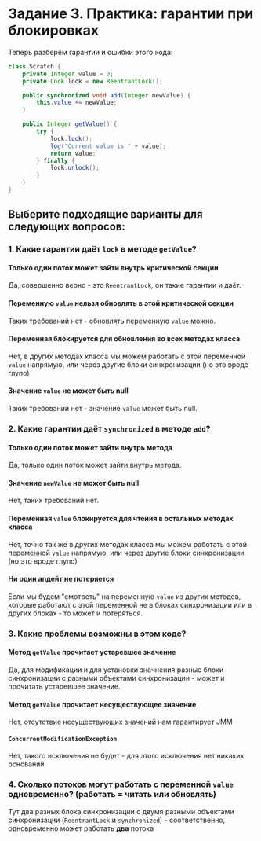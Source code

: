 # Задание 3. Практика: гарантии при блокировках

Теперь разберём гарантии и ошибки этого кода:

```java
class Scratch {
    private Integer value = 0;
    private Lock lock = new ReentrantLock();

    public synchronized void add(Integer newValue) {
        this.value += newValue;
    }

    public Integer getValue() {
        try {
            lock.lock();
            log("Current value is " + value);
            return value;
        } finally {
            lock.unlock();
        }
    }
}
```

## Выберите подходящие варианты для следующих вопросов:

### 1. Какие гарантии даёт ```lock``` в методе ```getValue```?

#### Только один поток может зайти внутрь критической секции

Да, совершенно верно - это ```ReentrantLock```, он такие гарантии и даёт. 

#### Переменную ```value``` нельзя обновлять в этой критической секции

Таких требований нет - обновлять переменную ```value``` можно.

#### Переменная блокируется для обновления во всех методах класса

Нет, в других методах класса мы можем работать с этой переменной ```value``` напрямую, 
или через другие блоки синхронизации (но это вроде глупо)

#### Значение ```value``` не может быть null

Таких требований нет - значение ```value``` может быть null.

### 2. Какие гарантии даёт ```synchronized``` в методе ```add```?

#### Только один поток может зайти внутрь метода

Да, только один поток может зайти внутрь метода.

#### Значение ```newValue``` не может быть null

Нет, таких требований нет.

#### Переменная ```value``` блокируется для чтения в остальных методах класса

Нет, точно так же в других методах класса мы можем работать с этой переменной ```value``` напрямую,
или через другие блоки синхронизации (но это вроде глупо)

#### Ни один апдейт не потеряется

Если мы будем "смотреть" на переменную ```value``` из других методов, которые работают 
с этой переменной не в блоках синхронизации или в других блоках - то может и потеряться.

### 3. Какие проблемы возможны в этом коде?

#### Метод ```getValue``` прочитает устаревшее значение

Да, для модификации и для установки значнения разные блоки синхронизации с разными объектами 
синхронизации - может и прочитать устаревшее значение.

#### Метод ```getValue``` прочитает несуществующее значение

Нет, отсутствие несуществующих значений нам гарантирует JMM
#### ```СoncurrentModificationException```

Нет, такого исключения не будет - для этого исключения нет никаких оснований

### 4. Сколько потоков могут работать с переменной ```value``` одновременно? (работать = читать или обновлять)

Тут два разных блока синхронизации с двумя разными объектами 
синхронизации (```ReentrantLock``` и ```synchronized```) - соответственно, одновременно может работать
**два** потока
